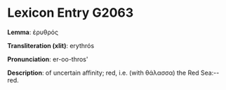 # Lexicon Entry G2063

**Lemma**: ἐρυθρός

**Transliteration (xlit)**: erythrós

**Pronunciation**: er-oo-thros'

**Description**:
of uncertain affinity; red, i.e. (with θάλασσα) the Red Sea:--red.
